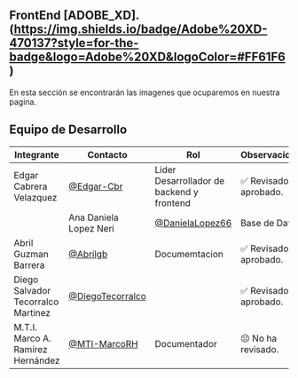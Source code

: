  ## FrontEnd [ADOBE_XD].(https://img.shields.io/badge/Adobe%20XD-470137?style=for-the-badge&logo=Adobe%20XD&logoColor=#FF61F6)


En esta sección se encontrarán las imagenes que ocuparemos en nuestra pagina.



## Equipo de Desarrollo

|Integrante|Contacto|Rol|Observaciones|
|------------|--------|---|---|
|Edgar Cabrera Velazquez |[@Edgar-Cbr](https://github.com/Edgar-Cbr)|Lider Desarrollador de backend y frontend|✅ Revisado y aprobado.|
||Ana Daniela Lopez Neri|[@DanielaLopez66](https://github.com/DanielaLopez66)|Base de Datos|✅ Revisado y aprobado.|
|Abril Guzman Barrera|[@Abrilgb](https://github.com/Abrilgb)|Documemtacion|✅ Revisado y aprobado.|
|Diego Salvador Tecorralco Martinez |[@DiegoTecorralco](https://github.com/DiegoTecorralco)||✅ Revisado y aprobado.|
|M.T.I. Marco A. Ramírez Hernández|[@MTI-MarcoRH](https://github.com/MTI-MarcoRH)|Documentador|😐 No ha revisado.|